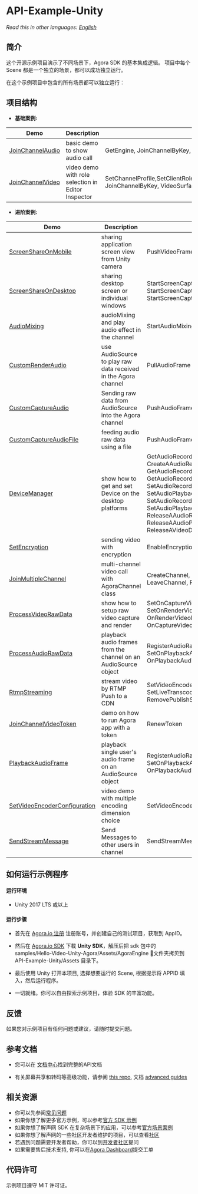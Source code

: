 # API-Example-Unity

*Read this in other languages: [English](README.md)*

## 简介

这个开源示例项目演示了不同场景下，Agora SDK 的基本集成逻辑。 项目中每个 Scene 都是一个独立的场景，都可以成功独立运行。

在这个示例项目中包含的所有场景都可以独立运行：

## 项目结构

* **基础案例:**

| Demo                                                         | Description                                        | APIs                                                         |
| ------------------------------------------------------------ | -------------------------------------------------- | ------------------------------------------------------------ |
| [JoinChannelAudio](https://github.com/AgoraIO/Agora-Unity-Quickstart/tree/master/API-Example-Unity/Assets/API-Example/examples/basic/JoinChannelAudio) | basic demo to show audio call                      | GetEngine, JoinChannelByKey, LeaveChannel                    |
| [JoinChannelVideo](https://github.com/AgoraIO/Agora-Unity-Quickstart/tree/master/API-Example-Unity/Assets/API-Example/examples/basic/JoinChannelVideo) | video demo with role selection in Editor Inspector | SetChannelProfile,SetClientRole,EnableVideo,EnableVideoObserver, JoinChannelByKey, VideoSurface |

* **进阶案例:**

| Demo                                                         | Description                                                  | APIs                                                         |
| ------------------------------------------------------------ | ------------------------------------------------------------ | ------------------------------------------------------------ |
| [ScreenShareOnMobile](https://github.com/AgoraIO/Agora-Unity-Quickstart/tree/master/API-Example-Unity/Assets/API-Example/examples/advanced/ScreenShareOnMobile) | sharing application screen view from Unity camera            | PushVideoFrame, SetExternalVideoSource                       |
| [ScreenShareOnDesktop](https://github.com/AgoraIO/Agora-Unity-Quickstart/tree/master/API-Example-Unity/Assets/API-Example/examples/advanced/ScreenShareOnDesktop) | sharing desktop screen or individual windows                 | StartScreenCaptureByWindowId, StartScreenCaptureByDisplayId, StartScreenCaptureByScreenRect |
| [AudioMixing](https://github.com/AgoraIO/Agora-Unity-Quickstart/tree/master/API-Example-Unity/Assets/API-Example/examples/advanced/AudioMixing) | audioMixing and play audio effect in the channel             | StartAudioMixing, PlayEffect                                 |
| [CustomRenderAudio](https://github.com/AgoraIO/Agora-Unity-Quickstart/tree/master/API-Example-Unity/Assets/API-Example/examples/advanced/CustomRenderAudio) | use AudioSource to play raw data received in the Agora channel | PullAudioFrame                                               |
| [CustomCaptureAudio](https://github.com/AgoraIO/Agora-Unity-Quickstart/tree/master/API-Example-Unity/Assets/API-Example/examples/advanced/CustomCaptureAudio) | Sending raw data from AudioSource into the Agora channel     | PushAudioFrame                                               |
| [CustomCaptureAudioFile](https://github.com/AgoraIO/Agora-Unity-Quickstart/tree/master/API-Example-Unity/Assets/API-Example/examples/advanced/CustomCaptureAudioFile) | feeding audio raw data using a file                          | PushAudioFrame                                               |
| [DeviceManager](https://github.com/AgoraIO/Agora-Unity-Quickstart/tree/master/API-Example-Unity/Assets/API-Example/examples/advanced/DeviceManager) | show how to get and set Device on the desktop platforms      | GetAudioRecordingDeviceManager, CreateAAudioRecordingDeviceManager,   GetAudioRecordingDeviceCount, GetAudioRecordingDevice, GetVideoDevice, SetAudioRecordingDevice,  SetAudioPlaybackDevice, SetAudioRecordingDeviceVolume, SetAudioPlaybackDeviceVolume, ReleaseAAudioRecordingDeviceManager, ReleaseAAudioPlaybackDeviceManager, ReleaseAVideoDeviceManager |
| [SetEncryption](https://github.com/AgoraIO/Agora-Unity-Quickstart/tree/master/API-Example-Unity/Assets/API-Example/examples/advanced/SetEncryption) | sending video with encryption                                | EnableEncryption                                             |
| [JoinMultipleChannel](https://github.com/AgoraIO/Agora-Unity-Quickstart/tree/master/API-Example-Unity/Assets/API-Example/examples/advanced/JoinMultipleChannel) | multi-channel video call with AgoraChannel class             | CreateChannel, SetClientRole, EnableEncryption, LeaveChannel, ReleaseChannel |
| [ProcessVideoRawData](https://github.com/AgoraIO/Agora-Unity-Quickstart/tree/master/API-Example-Unity/Assets/API-Example/examples/advanced/ProcessVideoRawData) | show how to setup raw video capture and render               | SetOnCaptureVideoFrameCallback, SetOnRenderVideoFrameCallback,  OnRenderVideoFrameHandler, OnCaptureVideoFrameHandler |
| [ProcessAudioRawData](https://github.com/AgoraIO/Agora-Unity-Quickstart/tree/master/API-Example-Unity/Assets/API-Example/examples/advanced/ProcessAudioRawData) | playback audio frames from the channel on an AudioSource object | RegisterAudioRawDataObserver, SetOnPlaybackAudioFrameCallback, OnPlaybackAudioFrameHandler |
| [RtmpStreaming](https://github.com/AgoraIO/Agora-Unity-Quickstart/tree/master/API-Example-Unity/Assets/API-Example/examples/advanced/RtmpStreaming) | stream video by RTMP Push to a CDN                           | SetVideoEncoderConfiguration, SetLiveTranscoding, AddPublishStreamUrl, RemovePublishStreamUrl |
| [JoinChannelVideoToken](https://github.com/AgoraIO/Agora-Unity-Quickstart/tree/master/API-Example-Unity/Assets/API-Example/examples/advanced/JoinChannelVideoToken) | demo on how to run Agora app with a token                    | RenewToken                                                   |
| [PlaybackAudioFrame](https://github.com/AgoraIO/Agora-Unity-Quickstart/tree/master/API-Example-Unity/Assets/API-Example/examples/advanced/PlaybackAudioFrame) | playback single user's audio frame on an AudioSource object  | RegisterAudioRawDataObserver, SetOnPlaybackAudioFrameBeforeMixingCallback, OnPlaybackAudioFrameBeforeMixingHandler |
| [SetVideoEncoderConfiguration](https://github.com/AgoraIO/Agora-Unity-Quickstart/tree/master/API-Example-Unity/Assets/API-Example/examples/advanced/SetVideoEncoderConfiguration) | video demo with multiple encoding dimension choice           | SetVideoEncoderConfiguration                                 |
| [SendStreamMessage](https://github.com/AgoraIO/Agora-Unity-Quickstart/tree/master/API-Example-Unity/Assets/API-Example/examples/advanced/SendStreamMessage) | Send Messages to other users in channel          | SendStreamMessage                                 |


## 如何运行示例程序

#### 运行环境

* Unity 2017 LTS 或以上

#### 运行步骤

* 首先在 [Agora.io 注册](https://dashboard.agora.io/cn/signup/) 注册账号，并创建自己的测试项目，获取到 AppID。

* 然后在 [Agora.io SDK](https://docs.agora.io/cn/Agora%20Platform/downloads) 下载 **Unity SDK**，解压后把 sdk 包中的 samples/Hello-Video-Unity-Agora/Assets/AgoraEngine 文件夹拷贝到 API-Example-Unity/Assets 目录下。

* 最后使用 Unity 打开本项目, 选择想要运行的 Scene, 根据提示将 APPID 填入，然后运行程序。

* 一切就绪。你可以自由探索示例项目，体验 SDK 的丰富功能。



## 反馈

如果您对示例项目有任何问题或建议，请随时提交问题。

## 参考文档

- 您可以在 [文档中心](https://docs.agora.io/cn/Video/API%20Reference/unity/index.html)找到完整的API文档

- 有关屏幕共享和转码等高级功能，请参阅 [this repo](https://bit.ly/2RRP5tK), 文档 [advanced guides](https://docs.agora.io/en/Interactive%20Broadcast/media_relay_unity?platform=Unity) 

## 相关资源

- 你可以先参阅[常见问题](https://docs.agora.io/cn/faq)
- 如果你想了解更多官方示例，可以参考[官方 SDK 示例](https://github.com/AgoraIO)
- 如果你想了解声网 SDK 在复杂场景下的应用，可以参考[官方场景案例](https://github.com/AgoraIO-usecase)
- 如果你想了解声网的一些社区开发者维护的项目，可以查看[社区](https://github.com/AgoraIO-Community)
- 若遇到问题需要开发者帮助，你可以到[开发者社区](https://rtcdeveloper.com/)提问
- 如果需要售后技术支持, 你可以在[Agora Dashboard](https://dashboard.agora.io/)提交工单

## 代码许可

示例项目遵守 MIT 许可证。
